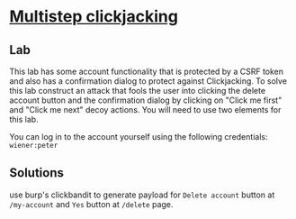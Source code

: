# [Multistep clickjacking](https://portswigger.net/web-security/clickjacking/lab-multistep)

## Lab

This lab has some account functionality that is protected by a CSRF token and also has a confirmation dialog to protect against Clickjacking. To solve this lab construct an attack that fools the user into clicking the delete account button and the confirmation dialog by clicking on "Click me first" and "Click me next" decoy actions. You will need to use two elements for this lab.

You can log in to the account yourself using the following credentials: `wiener:peter`

## Solutions

use burp's clickbandit to generate payload for `Delete account` button at `/my-account` and `Yes` button at `/delete` page.
